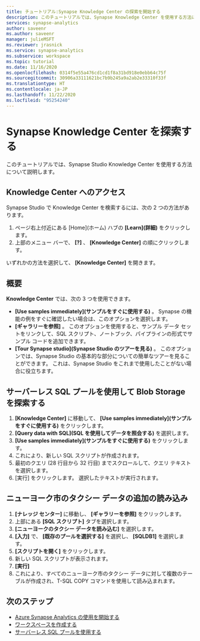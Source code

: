 ```yaml
---
title: チュートリアル:Synapse Knowledge Center の探索を開始する
description: このチュートリアルでは、Synapse Knowledge Center を使用する方法について説明します。
services: synapse-analytics
author: saveenr
ms.author: saveenr
manager: julieMSFT
ms.reviewer: jrasnick
ms.service: synapse-analytics
ms.subservice: workspace
ms.topic: tutorial
ms.date: 11/16/2020
ms.openlocfilehash: 0314f5e55a476cd1cd1f8a31bd918e0ebb64c75f
ms.sourcegitcommit: 30906a33111621bc7b9b245a9a2ab2e33310f33f
ms.translationtype: HT
ms.contentlocale: ja-JP
ms.lasthandoff: 11/22/2020
ms.locfileid: "95254240"
---
```

# <a name="explore-the-synapse-knowledge-center"></a>Synapse Knowledge Center を探索する

このチュートリアルでは、Synapse Studio Knowledge Center を使用する方法について説明します。

## <a name="getting-to-the-knowledge-center"></a>Knowledge Center へのアクセス

Synapse Studio で Knowledge Center を検索するには、次の 2 つの方法があります。

  1. ページ右上付近にある [Home]\(ホーム\) ハブの **[Learn]\(詳細\)** をクリックします。
  2. 上部のメニュー バーで、 **[?]** 、 **[Knowledge Center]** の順にクリックします。

いずれかの方法を選択して、 **[Knowledge Center]** を開きます。

## <a name="overview"></a>概要

**Knowledge Center** では、次の 3 つを使用できます。
* **[Use samples immediately]\(サンプルをすぐに使用する\)** 。 Synapse の機能の例をすぐに確認したい場合は、このオプションを選択します。
* **[ギャラリーを参照]** 。 このオプションを使用すると、サンプル データ セットをリンクして、SQL スクリプト、ノートブック、パイプラインの形式でサンプル コードを追加できます。
* **[Tour Synapse studio]\(Synapse Studio のツアーを見る\)** 。 このオプションでは、Synapse Studio の基本的な部分についての簡単なツアーを見ることができます。 これは、Synapse Studio をこれまで使用したことがない場合に役立ちます。

## <a name="exploring-blob-storage-with-serverless-sql-pool"></a>サーバーレス SQL プールを使用して Blob Storage を探索する

1. **[Knowledge Center]** に移動して、 **[Use samples immediately]\(サンプルをすぐに使用する\)** をクリックします。
1. **[Query data with SQL]\(SQL を使用してデータを照会する\)** を選択します。 
1. **[Use samples immediately]\(サンプルをすぐに使用する\)** をクリックします。
1. これにより、新しい SQL スクリプトが作成されます。
1. 最初のクエリ (28 行目から 32 行目) までスクロールして、クエリ テキストを選択します。
1. [実行] をクリックします。 選択したテキストが実行されます。

## <a name="loading-more-nyc-taxi-data"></a>ニューヨーク市のタクシー データの追加の読み込み
1. **[ナレッジ センター]** に移動し、 **[ギャラリーを参照]** をクリックします。 
1. 上部にある **[SQL スクリプト]** タブを選択します。
1. **[ニューヨークのタクシー データを読み込む]** を選択します。
1. **[入力]** で、 **[既存のプールを選択する]** を選択し、 **[SQLDB1]** を選択します。
1. **[スクリプトを開く]** をクリックします。
1. 新しい SQL スクリプトが表示されます。
1. **[実行]**
1. これにより、すべてのニューヨーク市のタクシー データに対して複数のテーブルが作成され、T-SQL COPY コマンドを使用して読み込まれます。

## <a name="next-steps"></a>次のステップ

* [Azure Synapse Analytics の使用を開始する](get-started.md)
* [ワークスペースを作成する](quickstart-create-workspace.md)
* [サーバーレス SQL プールを使用する](quickstart-sql-on-demand.md)
